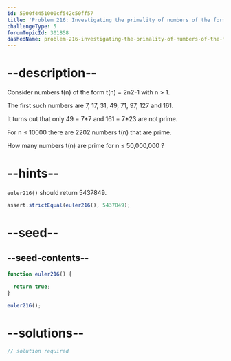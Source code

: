```yaml
---
id: 5900f4451000cf542c50ff57
title: 'Problem 216: Investigating the primality of numbers of the form 2n2-1'
challengeType: 5
forumTopicId: 301858
dashedName: problem-216-investigating-the-primality-of-numbers-of-the-form-2n2-1
---
```


# --description--

Consider numbers t(n) of the form t(n) = 2n2-1 with n > 1.

The first such numbers are 7, 17, 31, 49, 71, 97, 127 and 161.

It turns out that only 49 = 7\*7 and 161 = 7\*23 are not prime.

For n ≤ 10000 there are 2202 numbers t(n) that are prime.

How many numbers t(n) are prime for n ≤ 50,000,000 ?

# --hints--

`euler216()` should return 5437849.

```js
assert.strictEqual(euler216(), 5437849);
```

# --seed--

## --seed-contents--

```js
function euler216() {

  return true;
}

euler216();
```

# --solutions--

```js
// solution required
```